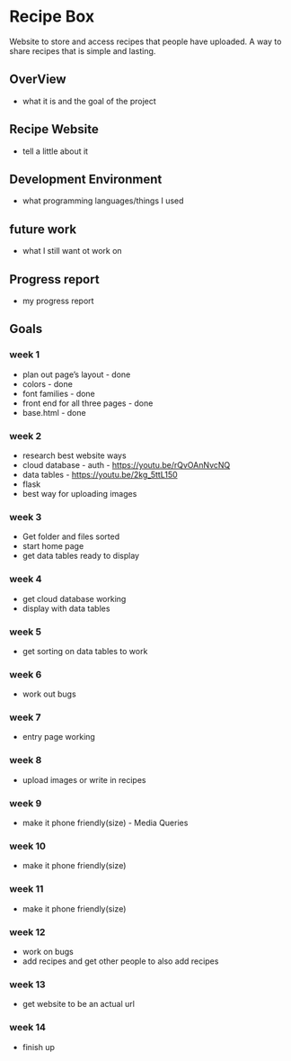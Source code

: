 # Recipe Box

Website to store and access recipes that people have uploaded. A way to share recipes that is simple and lasting.

## OverView
- what it is and the goal of the project

## Recipe Website 
- tell a little about it

## Development Environment
- what programming languages/things I used

## future work
- what I still want ot work on

## Progress report 
- my progress report

## Goals
<!-- goals ------------------------------------------- -->
### week 1
- plan out page’s layout - done
- colors - done
- font families - done
- front end for all three pages - done
- base.html - done
### week 2
- research best website ways
- cloud database - auth - https://youtu.be/rQvOAnNvcNQ
- data tables - https://youtu.be/2kg_5ttL150
- flask
- best way for uploading images
### week 3
- Get folder and files sorted
- start home page
- get data tables ready to display
### week 4
- get cloud database working
- display with data tables
### week 5
- get sorting on data tables to work
### week 6
- work out bugs
### week 7
-  entry page working
### week 8
- upload images or write in recipes
### week 9
- make it phone friendly(size) - Media Queries
### week 10
- make it phone friendly(size)
### week 11
- make it phone friendly(size)
### week 12
- work on bugs
- add recipes and get other people to also add recipes
### week 13
- get website to be an actual url
### week 14
- finish up	
